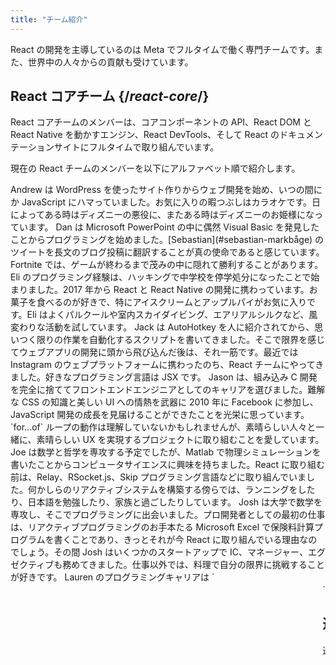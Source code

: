 ```yaml
---
title: "チーム紹介"
---
```


<Intro>

React の開発を主導しているのは Meta でフルタイムで働く専門チームです。また、世界中の人々からの貢献も受けています。

</Intro>

## React コアチーム {/*react-core*/}

React コアチームのメンバーは、コアコンポーネントの API、React DOM と React Native を動かすエンジン、React DevTools、そして React のドキュメンテーションサイトにフルタイムで取り組んでいます。

現在の React チームのメンバーを以下にアルファベット順で紹介します。

<TeamMember name="Andrew Clark" permalink="andrew-clark" photo="/images/team/acdlite.jpg" github="acdlite" twitter="acdlite" threads="acdlite" title="Engineer at Vercel">
    Andrew は WordPress を使ったサイト作りからウェブ開発を始め、いつの間にか JavaScript にハマっていました。お気に入りの暇つぶしはカラオケです。日によってある時はディズニーの悪役に、またある時はディズニーのお姫様になっています。
</TeamMember>

<TeamMember name="Dan Abramov" permalink="dan-abramov" photo="/images/team/gaearon.jpg" github="gaearon" bsky="danabra.mov" title="Independent Engineer">
    Dan は Microsoft PowerPoint の中に偶然 Visual Basic を発見したことからプログラミングを始めました。[Sebastian](#sebastian-markbåge) のツイートを長文のブログ投稿に翻訳することが真の使命であると感じています。Fortnite では、ゲームが終わるまで茂みの中に隠れて勝利することがあります。
</TeamMember>

<TeamMember name="Eli White" permalink="eli-white" photo="/images/team/eli-white.jpg" github="TheSavior" twitter="Eli_White" threads="elicwhite" title="Engineering Manager at Meta">
    Eli のプログラミング経験は、ハッキングで中学校を停学処分になったことで始まりました。2017 年から React と React Native の開発に携わっています。お菓子を食べるのが好きで、特にアイスクリームとアップルパイがお気に入りです。Eli はよくパルクールや室内スカイダイビング、エアリアルシルクなど、風変わりな活動を試しています。
</TeamMember>

<TeamMember name="Jack Pope" permalink="jack-pope" photo="/images/team/jack-pope.jpg" github="jackpope" personal="jackpope.me" title="Engineer at Meta">
    Jack は AutoHotkey を人に紹介されてから、思いつく限りの作業を自動化するスクリプトを書いてきました。そこで限界を感じてウェブアプリの開発に頭から飛び込んだ後は、それ一筋です。最近では Instagram のウェブプラットフォームに携わったのち、React チームにやってきました。好きなプログラミング言語は JSX です。
</TeamMember>

<TeamMember name="Jason Bonta" permalink="jason-bonta" photo="/images/team/jasonbonta.jpg" threads="someextent" title="Engineering Manager at Meta">
    Jason は、組み込み C 開発を完全に捨ててフロントエンドエンジニアとしてのキャリアを選びました。難解な CSS の知識と美しい UI への情熱を武器に 2010 年に Facebook に参加し、JavaScript 開発の成長を見届けることができたことを光栄に思っています。`for...of` ループの動作は理解していないかもしれませんが、素晴らしい人々と一緒に、素晴らしい UX を実現するプロジェクトに取り組むことを愛しています。
</TeamMember>

<TeamMember name="Joe Savona" permalink="joe-savona" photo="/images/team/joe.jpg" github="josephsavona" twitter="en_JS" threads="joesavona" title="Engineer at Meta">
    Joe は数学と哲学を専攻する予定でしたが、Matlab で物理シミュレーションを書いたことからコンピュータサイエンスに興味を持ちました。React に取り組む前は、Relay、RSocket.js、Skip プログラミング言語などに取り組んでいました。何かしらのリアクティブシステムを構築する傍らでは、ランニングをしたり、日本語を勉強したり、家族と過ごしたりしています。
</TeamMember>

<TeamMember name="Josh Story" permalink="josh-story" photo="/images/team/josh.jpg" github="gnoff" bsky="storyhb.com" title="Engineer at Vercel">
    Josh は大学で数学を専攻し、そこでプログラミングに出会いました。プロ開発者としての最初の仕事は、リアクティブプログラミングのお手本たる Microsoft Excel で保険料計算プログラムを書くことであり、きっとそれが今 React に取り組んでいる理由なのでしょう。その間 Josh はいくつかのスタートアップで IC、マネージャー、エグゼクティブも務めてきました。仕事以外では、料理で自分の限界に挑戦することが好きです。
</TeamMember>

<TeamMember name="Lauren Tan" permalink="lauren-tan" photo="/images/team/lauren.jpg" github="poteto" twitter="potetotes" threads="potetotes" bsky="no.lol" title="Engineer at Meta">
    Lauren のプログラミングキャリアは `<marquee>` タグを初めて見たときにピークを迎えました。それ以来、彼女はその時の高揚感を追い続けています。大学ではコンピュータサイエンスではなく経済学を学んでいたため、コーディングは Excel で学びました。Lauren はチャットでお茶目なミームを投下したり、パートナとゲームを楽しんだり、韓国語を学んだり、犬の Zelda を可愛がったりするのが好きです。
</TeamMember>

<TeamMember name="Luna Wei" permalink="luna-wei" photo="/images/team/luna-wei.jpg" github="lunaleaps" twitter="lunaleaps" threads="lunaleaps" title="Engineer at Meta">
    Luna は 6 歳のときに父親から Python の基礎を学びました。それ以来、彼女を止めることは誰にもできません。典型的な Z 世代であらんと熱望する彼女のサクセスロードを形作るのは、環境保護活動、都会でのガーデニング、そして Voo-Doo'd（写真）と過ごす貴重な時間です。
</TeamMember>

<TeamMember name="Matt Carroll" permalink="matt-carroll" photo="/images/team/matt-carroll.png" github="mattcarrollcode" twitter="mattcarrollcode" threads="mattcarrollcode" title="Developer Advocate at Meta">
    Matt は偶然コーディングに出会い、独りでは作り出せないようなものをコミュニティで作ることに夢中になりました。React に参加する前は、YouTube、Google アシスタント、Fuchsia、Google Cloud AI、そして Evernote に取り組んでいました。開発者ツールの改善を行う傍らで、山を楽しんだり、ジャズを聴いたり、家族と時間を過ごしたりしています。
</TeamMember>

<TeamMember name="Mofei Zhang" permalink="mofei-zhang" photo="/images/team/mofei-zhang.png" github="mofeiZ" threads="z_mofei" title="Engineer at Meta">
    Mofei はゲームでチートを行うのに役立つと気づいたことでプログラミングを始めました。彼女は学部・大学院ではオペレーティングシステムを専門にしていましたが、今では React いじりを楽しんでいます。仕事の外では、ボルダリングの問題をデバッグすることや、次回のバックパック旅行の計画を楽しんでいます。
</TeamMember>

<TeamMember name="Noah Lemen" permalink="noah-lemen" photo="/images/team/noahlemen.jpg" github="noahlemen" twitter="noahlemen" threads="noahlemen" personal="noahle.men" title="Engineer at Meta">
    Noah の UI プログラミングに対する興味に火が付いたのはニューヨーク大で音楽技術を学んでいる時でした。Meta では内部ツール、ブラウザ、ウェブパフォーマンスに関する業務を行い、現在は React に注力しています。仕事以外では、シンセサイザーをいじったり、猫と過ごしたりしています。
</TeamMember>

<TeamMember name="Rick Hanlon" permalink="rick-hanlon" photo="/images/team/rickhanlonii.jpg" github="rickhanlonii" twitter="rickhanlonii" threads="rickhanlonii" bsky="ricky.fm" title="Engineer at Meta">
    Ricky は理論数学を専攻していましたが、どういうわけか React Native チームで数年過ごしたあと、React チームにやってきました。プログラミングをしていないときは、スノーボード、自転車、クライミング、ゴルフを楽しんだり、テンプレートに合致しない GitHub の issue をクローズしたりしています。
</TeamMember>

<TeamMember name="Ruslan Lesiutin" permalink="ruslan-lesiutin" photo="/images/team/lesiutin.jpg" github="hoxyq" twitter="ruslanlesiutin" threads="lesiutin" title="Engineer at Meta">
    Ruslan の UI プログラミングの経験は、子供のころにゲーム掲示板で HTML テンプレートを手でカスタマイズしたのが最初でした。その後いろいろあってコンピュータサイエンスを専攻することとなりました。好きなものは音楽、ゲーム、ネットミームです。特にネットミームです。
</TeamMember>

<TeamMember name="Sathya Gunasekaran " permalink="sathya-gunasekaran" photo="/images/team/sathya.jpg" github="gsathya" twitter="_gsathya" threads="gsathya.03" title="Engineer at Meta">
    Sathya は学校ではドラゴン本（コンパイラの教科書）が大嫌いだったにも関わらず、どういうわけかキャリアを通じてコンパイラに取り組むことになりました。React コンポーネントをコンパイルしていないときは、コーヒーを飲んでいるかひたすらドーサを食べているかのどちらかです。
</TeamMember>

<TeamMember name="Sebastian Markbåge" permalink="sebastian-markbåge" photo="/images/team/sebmarkbage.jpg" github="sebmarkbage" twitter="sebmarkbage" threads="sebmarkbage" title="Engineer at Vercel">
    Sebastian の専攻は心理学でした。普段の彼はもの静かです。彼が何かを言ったとしても、数か月後まで他の人には理解できないことがよくあります。彼の姓の発音は本来 "mark-boa-geh" ですが、実用性を優先して "mark-beige" に落ち着きました。彼の React へのアプローチも実用主義的です。
</TeamMember>

<TeamMember name="Sebastian Silbermann" permalink="sebastian-silbermann" photo="/images/team/sebsilbermann.jpg" github="eps1lon" twitter="sebsilbermann" threads="sebsilbermann" title="Engineer at Vercel">
    Sebastian は、授業中に遊んでいたブラウザゲームをより楽しくするためにプログラミングを学びました。それはいずれ、オープンソースコードに可能な限りの貢献をすることにつながりました。コーディング以外の時間では、彼は React コミュニティにいるほかの Sebastian や Zilberman と混同されないために頑張っています。
</TeamMember>

<TeamMember name="Seth Webster" permalink="seth-webster" photo="/images/team/seth.jpg" github="sethwebster" twitter="sethwebster" threads="sethwebster" personal="sethwebster.com" title="Engineering Manager at Meta">
    Seth は、アリゾナ州ツーソンで育った子供時代にプログラミングを始めました。卒業後に彼は音楽の虫に噛まれ、約 10 年間ツアーミュージシャンとして活動した後、Intuit で「仕事」を始めました。余暇としては、[写真を撮る](https://www.sethwebster.com)ことと、アメリカ北東部の動物救助のために空を飛ぶことが大好きです。
</TeamMember>

<TeamMember name="Sophie Alpert" permalink="sophie-alpert" photo="/images/team/sophiebits.jpg" github="sophiebits" twitter="sophiebits" threads="sophiebits" personal="sophiebits.com" title="Independent Engineer">
    Sophie は React がリリースされてから 4 日後、当時のプロジェクトを全部 React を使って書き直しました（今思えば少々無謀だったかもしれません）。彼女がプロジェクトのナンバーワンコミッタになった後、ほかの全員が Facebook から給料をもらっているのに自分だけがもらっていないのはなぜかと思い、成長期の React を主導するために正式にチームに参加しました。その仕事は数年前に辞めているのですが、なぜかまだチームのグループチャットで「価値を提供」しています。
</TeamMember>

<TeamMember name="Tianyu Yao" permalink="tianyu-yao" photo="/images/team/tianyu.jpg" github="tyao1" twitter="tianyu0" title="Engineer at Meta">
    Tianyu は、子供の頃からゲームが大好きだったことでコンピュータに興味を持ちました。その後、コンピュータサイエンスを専攻し、今でも League of Legends のような子供っぽいゲームを楽しんでいます。コンピュータの前にいないときは、2 匹の子猫と遊んだり、ハイキングやカヤックを楽しんだりしています。
</TeamMember>

<TeamMember name="Yuzhi Zheng" permalink="yuzhi-zheng" photo="/images/team/yuzhi.jpg" github="yuzhi" twitter="yuzhiz" threads="yuzhiz" title="Engineering Manager at Meta">
    Yuzhi は学校でコンピュータサイエンスを学びました。彼女は、実際に研究室に行かなくてもコードが生き生きと動く瞬間の喜びが好きでした。現在の彼女は React org のマネージャです。その前は、Relay のデータフェッチングフレームワークに取り組んでいました。余暇には、ガーデニングや家のリフォームを通じた生活の最適化にいそしんでいます。
</TeamMember>

## 過去の貢献者 {/*past-contributors*/}

過去のチームメンバーや、過去長年にわたり React に大きく貢献した人々については、[謝辞](/community/acknowledgements)ページに掲載されています。
